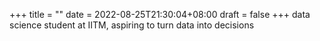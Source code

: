 +++
title =  ""
date = 2022-08-25T21:30:04+08:00
draft = false
+++
data science student at IITM, aspiring to turn data into decisions
